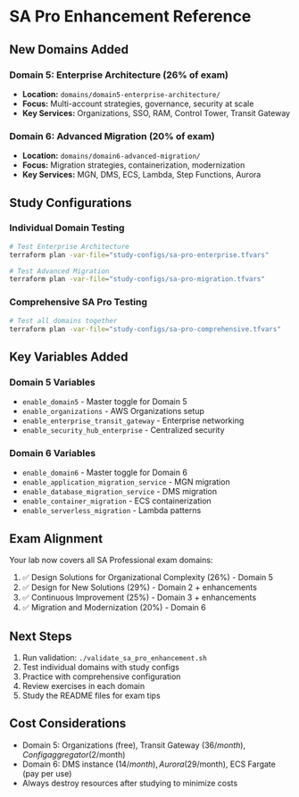 # SA Pro Enhancement Reference

## New Domains Added

### Domain 5: Enterprise Architecture (26% of exam)
- **Location:** `domains/domain5-enterprise-architecture/`
- **Focus:** Multi-account strategies, governance, security at scale
- **Key Services:** Organizations, SSO, RAM, Control Tower, Transit Gateway

### Domain 6: Advanced Migration (20% of exam)  
- **Location:** `domains/domain6-advanced-migration/`
- **Focus:** Migration strategies, containerization, modernization
- **Key Services:** MGN, DMS, ECS, Lambda, Step Functions, Aurora

## Study Configurations

### Individual Domain Testing
```bash
# Test Enterprise Architecture
terraform plan -var-file="study-configs/sa-pro-enterprise.tfvars"

# Test Advanced Migration
terraform plan -var-file="study-configs/sa-pro-migration.tfvars"
```

### Comprehensive SA Pro Testing
```bash
# Test all domains together
terraform plan -var-file="study-configs/sa-pro-comprehensive.tfvars"
```

## Key Variables Added

### Domain 5 Variables
- `enable_domain5` - Master toggle for Domain 5
- `enable_organizations` - AWS Organizations setup
- `enable_enterprise_transit_gateway` - Enterprise networking
- `enable_security_hub_enterprise` - Centralized security

### Domain 6 Variables  
- `enable_domain6` - Master toggle for Domain 6
- `enable_application_migration_service` - MGN migration
- `enable_database_migration_service` - DMS migration
- `enable_container_migration` - ECS containerization
- `enable_serverless_migration` - Lambda patterns

## Exam Alignment

Your lab now covers all SA Professional exam domains:
1. ✅ Design Solutions for Organizational Complexity (26%) - Domain 5
2. ✅ Design for New Solutions (29%) - Domain 2 + enhancements
3. ✅ Continuous Improvement (25%) - Domain 3 + enhancements  
4. ✅ Migration and Modernization (20%) - Domain 6

## Next Steps

1. Run validation: `./validate_sa_pro_enhancement.sh`
2. Test individual domains with study configs
3. Practice with comprehensive configuration
4. Review exercises in each domain
5. Study the README files for exam tips

## Cost Considerations

- Domain 5: Organizations (free), Transit Gateway ($36/month), Config aggregator ($2/month)
- Domain 6: DMS instance ($14/month), Aurora ($29/month), ECS Fargate (pay per use)
- Always destroy resources after studying to minimize costs
